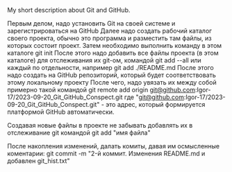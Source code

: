 My short description about Git and GitHub.

Первым делом, надо установить Git на своей системе и зарегистрироваться на GitHub
Далее надо создать рабочий каталог своего проекта, обычно это программа и разместить там файлы, из которых состоит проект.
Затем необходимо выполнить команду в этом каталоге
git init
После этого надо добавить все файлы проекта (в этом каталоге) для отслеживания их git-ом, командой
git add --all
или каждый по отдельности, например
git add ./README.md
После этого надо создать на GitHub репозиторий, который будет соответствовать этому локальному проекту
После чего, надо увязать их между собой примерно такой командой
git remote add origin git@github.com:Igor-17/2023-09-20_Git_GitHub_Conspect.git
где "git@github.com:Igor-17/2023-09-20_Git_GitHub_Conspect.git" - это адрес, который формируется платформой GitHub автоматически.

Создавая новые файлы в проекте не забывать добавлять их в отслеживание git командой
git add "имя файла"

После накопления изменений, далать комиты, давая им осмысленные коментарии:
git commit -m "2-й коммит. Изменения README.md и добавлен git_hist.txt"


